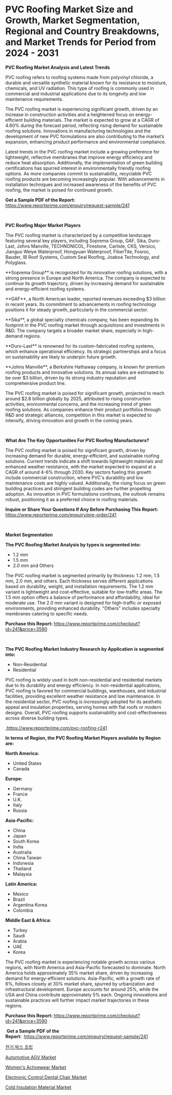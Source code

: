 <p><h1>PVC Roofing Market Size and Growth, Market Segmentation, Regional and Country Breakdowns, and Market Trends for Period from 2024 -  2031</h1></p><p><strong>PVC Roofing Market Analysis and Latest Trends</strong></p>
<p><p>PVC roofing refers to roofing systems made from polyvinyl chloride, a durable and versatile synthetic material known for its resistance to moisture, chemicals, and UV radiation. This type of roofing is commonly used in commercial and industrial applications due to its longevity and low maintenance requirements.</p><p>The PVC roofing market is experiencing significant growth, driven by an increase in construction activities and a heightened focus on energy-efficient building materials. The market is expected to grow at a CAGR of 4.60% during the forecast period, reflecting rising demand for sustainable roofing solutions. Innovations in manufacturing technologies and the development of new PVC formulations are also contributing to the market’s expansion, enhancing product performance and environmental compliance.</p><p>Latest trends in the PVC roofing market include a growing preference for lightweight, reflective membranes that improve energy efficiency and reduce heat absorption. Additionally, the implementation of green building certifications has spurred interest in environmentally friendly roofing options. As more companies commit to sustainability, recyclable PVC roofing products are becoming increasingly popular. With advancements in installation techniques and increased awareness of the benefits of PVC roofing, the market is poised for continued growth.</p></p>
<p><strong>Get a Sample PDF of the Report:&nbsp;</strong> <a href="https://www.reportprime.com/enquiry/request-sample/241">https://www.reportprime.com/enquiry/request-sample/241</a></p>
<p>&nbsp;</p>
<p><strong>PVC Roofing Major Market Players</strong></p>
<p><p>The PVC roofing market is characterized by a competitive landscape featuring several key players, including Soprema Group, GAF, Sika, Duro-Last, Johns Manville, TECHNONICOL, Firestone, Carlisle, CKS, Versico, Jianguo Weiye Waterproof, Hongyuan Waterproof, FiberTite, Fosroc, Bauder, IB Roof Systems, Custom Seal Roofing, Joaboa Technology, and Polyglass. </p><p>**Soprema Group** is recognized for its innovative roofing solutions, with a strong presence in Europe and North America. The company is expected to continue its growth trajectory, driven by increasing demand for sustainable and energy-efficient roofing systems. </p><p>**GAF**, a North American leader, reported revenues exceeding $3 billion in recent years. Its commitment to advancements in roofing technology positions it for steady growth, particularly in the commercial sector.</p><p>**Sika**, a global specialty chemicals company, has been expanding its footprint in the PVC roofing market through acquisitions and investments in R&D. The company targets a broader market share, especially in high-demand regions.</p><p>**Duro-Last** is renowned for its custom-fabricated roofing systems, which enhance operational efficiency. Its strategic partnerships and a focus on sustainability are likely to underpin future growth.</p><p>**Johns Manville**, a Berkshire Hathaway company, is known for premium roofing products and innovative solutions. Its annual sales are estimated to be over $3 billion, driven by its strong industry reputation and comprehensive product line.</p><p>The PVC roofing market is poised for significant growth, projected to reach around $2.8 billion globally by 2025, attributed to rising construction activities, environmental concerns, and the increasing trend of green roofing solutions. As companies enhance their product portfolios through R&D and strategic alliances, competition in this market is expected to intensify, driving innovation and growth in the coming years.</p></p>
<p>&nbsp;</p>
<p><strong>What Are The Key Opportunities For PVC Roofing Manufacturers?</strong></p>
<p><p>The PVC roofing market is poised for significant growth, driven by increasing demand for durable, energy-efficient, and sustainable roofing solutions. Current trends indicate a shift towards lightweight materials and enhanced weather resistance, with the market expected to expand at a CAGR of around 4-6% through 2030. Key sectors fueling this growth include commercial construction, where PVC's durability and low maintenance costs are highly valued. Additionally, the rising focus on green building practices and stringent building codes are further propelling adoption. As innovation in PVC formulations continues, the outlook remains robust, positioning it as a preferred choice in roofing materials.</p></p>
<p><strong>Inquire or Share Your Questions If Any Before Purchasing This Report:</strong> <a href="https://www.reportprime.com/enquiry/pre-order/241">https://www.reportprime.com/enquiry/pre-order/241</a></p>
<p>&nbsp;</p>
<p><strong>Market Segmentation</strong></p>
<p><strong>The PVC Roofing Market Analysis by types is segmented into:</strong></p>
<p><ul><li>1.2 mm</li><li>1.5 mm</li><li>2.0 mm and Others</li></ul></p>
<p><p>The PVC roofing market is segmented primarily by thickness: 1.2 mm, 1.5 mm, 2.0 mm, and others. Each thickness serves different applications based on durability, weight, and installation requirements. The 1.2 mm variant is lightweight and cost-effective, suitable for low-traffic areas. The 1.5 mm option offers a balance of performance and affordability, ideal for moderate use. The 2.0 mm variant is designed for high-traffic or exposed environments, providing enhanced durability. "Others" includes specialty membranes catering to specific needs.</p></p>
<p><strong>Purchase this Report:&nbsp;</strong><a href="https://www.reportprime.com/checkout?id=241&price=3590">https://www.reportprime.com/checkout?id=241&price=3590</a></p>
<p>&nbsp;</p>
<p><strong>The PVC Roofing Market Industry Research by Application is segmented into:</strong></p>
<p><ul><li>Non-Residential</li><li>Residential</li></ul></p>
<p><p>PVC roofing is widely used in both non-residential and residential markets due to its durability and energy efficiency. In non-residential applications, PVC roofing is favored for commercial buildings, warehouses, and industrial facilities, providing excellent weather resistance and low maintenance. In the residential sector, PVC roofing is increasingly adopted for its aesthetic appeal and insulation properties, serving homes with flat roofs or modern designs. Overall, PVC roofing supports sustainability and cost-effectiveness across diverse building types.</p></p>
<p><a href="https://www.reportprime.com/pvc-roofing-r241">&nbsp;https://www.reportprime.com/pvc-roofing-r241</a></p>
<p><strong>In terms of Region, the PVC Roofing Market Players available by Region are:</strong></p>
<p>
    <p> <strong> North America: </strong>
        <ul>
            <li>United States</li>
            <li>Canada</li>
        </ul>
        </p> 
    <p> <strong> Europe: </strong>
        <ul>
            <li>Germany</li>
            <li>France</li>
            <li>U.K.</li>
            <li>Italy</li>
            <li>Russia</li>
        </ul>
        </p> 
    <p> <strong> Asia-Pacific: </strong>
        <ul>
            <li>China</li>
            <li>Japan</li>
            <li>South Korea</li>
            <li>India</li>
            <li>Australia</li>
            <li>China Taiwan</li>
            <li>Indonesia</li>
            <li>Thailand</li>
            <li>Malaysia</li>
        </ul>
        </p> 
    <p> <strong> Latin America: </strong>
        <ul>
            <li>Mexico</li>
            <li>Brazil</li>
            <li>Argentina Korea</li>
            <li>Colombia</li>
        </ul>
        </p> 
    <p> <strong> Middle East & Africa: </strong>
        <ul>
            <li>Turkey</li>
            <li>Saudi</li>
            <li>Arabia</li>
            <li>UAE</li>
            <li>Korea</li>
        </ul>
    </p>
    </p>
<p><p>The PVC roofing market is experiencing notable growth across various regions, with North America and Asia-Pacific forecasted to dominate. North America holds approximately 35% market share, driven by increasing demand for energy-efficient solutions. Asia-Pacific, with a growth rate of 6%, follows closely at 30% market share, spurred by urbanization and infrastructural development. Europe accounts for around 25%, while the USA and China contribute approximately 5% each. Ongoing innovations and sustainable practices will further impact market trajectories in these regions.</p></p>
<p><strong>Purchase this Report: </strong><a href="https://www.reportprime.com/checkout?id=241&price=3590">https://www.reportprime.com/checkout?id=241&price=3590</a></p>
<p>&nbsp;<strong>Get a Sample PDF of the Report:&nbsp;&nbsp;</strong><a href="https://www.reportprime.com/enquiry/request-sample/241">https://www.reportprime.com/enquiry/request-sample/241</a></p>
<p><strong></strong></p>
<p><p><a href="https://medium.com/@artyompoq5m4/%EC%A0%84%EA%B8%B0-%EB%B0%95%EC%8A%A4-%EC%A1%B0%EB%A6%BD-%EC%8B%9C%EC%9E%A5-%EA%B7%9C%EB%AA%A8-%EB%B0%8F-%EC%A0%90%EC%9C%A0%EC%9C%A8-%EB%B6%84%EC%84%9D-%EC%84%B1%EC%9E%A5-%EC%B6%94%EC%84%B8-%EB%B0%8F-%EC%A0%84%EB%A7%9D-2024-2031-419db3758899">전기 박스 조립</a></p><p><a href="https://issuu.com/reportprime-2/docs/automotive-agv-market-size-2030.ppt_54f404c72b5017">Automotive AGV Market</a></p><p><a href="https://medium.com/@sjdhshjc2456654/unveiling-market-trends-global-womens-activewear-market-growth-and-regional-insights-2024-2031-23183ed3decd">Women's Activewear Market</a></p><p><a href="https://www.linkedin.com/pulse/emerging-trends-electronic-control-dental-chair-market-9r6we?trackingId=Sy35ITBxStOzHHDVOo1cNw%3D%3D">Electronic Control Dental Chair Market</a></p><p><a href="https://issuu.com/reportprime-2/docs/cold-insulation-material-market-siz_5db26ed7617516">Cold Insulation Material Market</a></p></p>